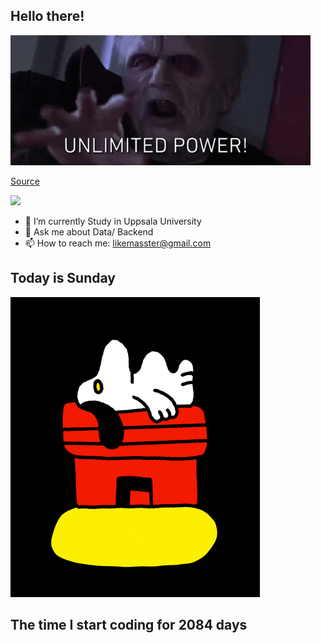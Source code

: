 ## Hello there!
![](gifs/start_wars/Revenge_Of_The_Sith_Power_GIF_by_Star_Wars.gif)

[Source](https://giphy.com/gifs/starwars-star-wars-episode-3-3o84sCE6KjEPpXDV04)

![](https://komarev.com/ghpvc/?username=FANJIYU0825)
- 🔭 I’m currently Study in Uppsala University
- 💬 Ask me about Data/ Backend
- 📫 How to reach me: likemasster@gmail.com
## Today is Sunday

![](gifs/day_of_week/Sunday.gif)
## The time I start coding for 2084 days

